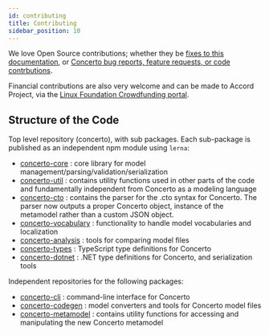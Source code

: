 ```yaml
---
id: contributing
title: Contributing
sidebar_position: 10
---
```


We love Open Source contributions; whether they be [fixes to this documentation](https://github.com/accordproject/concerto-docs), or [Concerto bug reports, feature requests, or code contrbutions](https://github.com/accordproject/concerto).

Financial contributions are also very welcome and can be made to Accord Project, via the [Linux Foundation Crowdfunding portal](https://crowdfunding.lfx.linuxfoundation.org/projects/accordproject).

## Structure of the Code

Top level repository (concerto), with sub packages. Each sub-package is published as an independent npm module using `lerna`:

* [concerto-core](https://github.com/accordproject/concerto/tree/master/packages/concerto-core) : core library for model management/parsing/validation/serialization
* [concerto-util](https://github.com/accordproject/concerto/tree/master/packages/concerto-util) : contains utility functions used in other parts of the code and fundamentally independent from Concerto as a modeling language
* [concerto-cto](https://github.com/accordproject/concerto/tree/master/packages/concerto-cto) : contains the parser for the .cto syntax for Concerto. The parser now outputs a proper Concerto object, instance of the metamodel rather than a custom JSON object.
* [concerto-vocabulary](https://github.com/accordproject/concerto/tree/master/packages/concerto-vocabulary) : functionality to handle model vocabularies and localization
* [concerto-analysis](https://github.com/accordproject/concerto/tree/master/packages/concerto-analysis) : tools for comparing model files
* [concerto-types](https://github.com/accordproject/concerto/tree/master/packages/concerto-types) : TypeScript type definitions for Concerto
* [concerto-dotnet](https://github.com/accordproject/concerto-dotnet) : .NET type definitions for Concerto, and serialization tools

Independent repositories for the following packages:
* [concerto-cli](https://github.com/accordproject/concerto-cli) : command-line interface for Concerto
* [concerto-codegen](https://github.com/accordproject/concerto-codegen) : model converters and tools for Concerto model files
* [concerto-metamodel](https://github.com/accordproject/concerto-metamodel) : contains utility functions for accessing and manipulating the new Concerto metamodel
